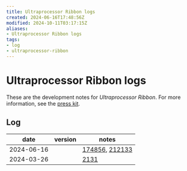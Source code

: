 ```yaml
---
title: Ultraprocessor Ribbon logs
created: 2024-06-16T17:48:56Z
modified: 2024-10-11T03:17:15Z
aliases:
- Ultraprocessor Ribbon logs
tags:
- log
- ultraprocessor-ribbon
---
```


# Ultraprocessor Ribbon logs

These are the development notes for _Ultraprocessor Ribbon_. For more information, see the [press kit](../press-kits/ultraprocessor-ribbon.md).

## Log

| date | version | notes |
|------|---------|-------|
| <span class="timestamp">2024-06-16</span> || [174856](../entries/20240616174856.md), [212133](../entries/20240616212133.md) |
| <span class="timestamp">2024-03-26</span> || [2131](../entries/202403262131.md) |
